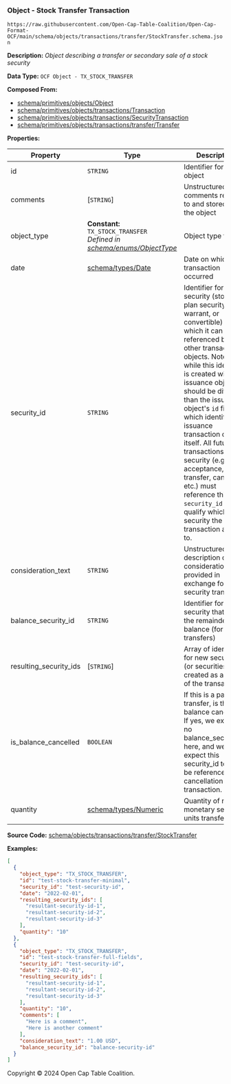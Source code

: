 ### Object - Stock Transfer Transaction

`https://raw.githubusercontent.com/Open-Cap-Table-Coalition/Open-Cap-Format-OCF/main/schema/objects/transactions/transfer/StockTransfer.schema.json`

**Description:** _Object describing a transfer or secondary sale of a stock security_

**Data Type:** `OCF Object - TX_STOCK_TRANSFER`

**Composed From:**

- [schema/primitives/objects/Object](../../../primitives/objects/Object.md)
- [schema/primitives/objects/transactions/Transaction](../../../primitives/objects/transactions/Transaction.md)
- [schema/primitives/objects/transactions/SecurityTransaction](../../../primitives/objects/transactions/SecurityTransaction.md)
- [schema/primitives/objects/transactions/transfer/Transfer](../../../primitives/objects/transactions/transfer/Transfer.md)

**Properties:**

| Property               | Type                                                                                                       | Description                                                                                                                                                                                                                                                                                                                                                                                                                                                                                                 | Required   |
| ---------------------- | ---------------------------------------------------------------------------------------------------------- | ----------------------------------------------------------------------------------------------------------------------------------------------------------------------------------------------------------------------------------------------------------------------------------------------------------------------------------------------------------------------------------------------------------------------------------------------------------------------------------------------------------- | ---------- |
| id                     | `STRING`                                                                                                   | Identifier for the object                                                                                                                                                                                                                                                                                                                                                                                                                                                                                   | `REQUIRED` |
| comments               | [`STRING`]                                                                                                 | Unstructured text comments related to and stored for the object                                                                                                                                                                                                                                                                                                                                                                                                                                             | -          |
| object_type            | **Constant:** `TX_STOCK_TRANSFER`</br>_Defined in [schema/enums/ObjectType](../../../enums/ObjectType.md)_ | Object type field                                                                                                                                                                                                                                                                                                                                                                                                                                                                                           | `REQUIRED` |
| date                   | [schema/types/Date](../../../types/Date.md)                                                                | Date on which the transaction occurred                                                                                                                                                                                                                                                                                                                                                                                                                                                                      | `REQUIRED` |
| security_id            | `STRING`                                                                                                   | Identifier for the security (stock, plan security, warrant, or convertible) by which it can be referenced by other transaction objects. Note that while this identifier is created with an issuance object, it should be different than the issuance object's `id` field which identifies the issuance transaction object itself. All future transactions on the security (e.g. acceptance, transfer, cancel, etc.) must reference this `security_id` to qualify which security the transaction applies to. | `REQUIRED` |
| consideration_text     | `STRING`                                                                                                   | Unstructured text description of consideration provided in exchange for security transfer                                                                                                                                                                                                                                                                                                                                                                                                                   | -          |
| balance_security_id    | `STRING`                                                                                                   | Identifier for the security that holds the remainder balance (for partial transfers)                                                                                                                                                                                                                                                                                                                                                                                                                        | -          |
| resulting_security_ids | [`STRING`]                                                                                                 | Array of identifiers for new security (or securities) created as a result of the transaction                                                                                                                                                                                                                                                                                                                                                                                                                | `REQUIRED` |
| is_balance_cancelled   | `BOOLEAN`                                                                                                  | If this is a partial transfer, is the balance cancelled? If yes, we expect no balance_security_id here, and we expect this security_id to also be referenced in a cancellation transaction.                                                                                                                                                                                                                                                                                                                 | -          |
| quantity               | [schema/types/Numeric](../../../types/Numeric.md)                                                          | Quantity of non-monetary security units transferred                                                                                                                                                                                                                                                                                                                                                                                                                                                         | `REQUIRED` |

**Source Code:** [schema/objects/transactions/transfer/StockTransfer](../../../../../../schema/objects/transactions/transfer/StockTransfer.schema.json)

**Examples:**

```json
[
  {
    "object_type": "TX_STOCK_TRANSFER",
    "id": "test-stock-transfer-minimal",
    "security_id": "test-security-id",
    "date": "2022-02-01",
    "resulting_security_ids": [
      "resultant-security-id-1",
      "resultant-security-id-2",
      "resultant-security-id-3"
    ],
    "quantity": "10"
  },
  {
    "object_type": "TX_STOCK_TRANSFER",
    "id": "test-stock-transfer-full-fields",
    "security_id": "test-security-id",
    "date": "2022-02-01",
    "resulting_security_ids": [
      "resultant-security-id-1",
      "resultant-security-id-2",
      "resultant-security-id-3"
    ],
    "quantity": "10",
    "comments": [
      "Here is a comment",
      "Here is another comment"
    ],
    "consideration_text": "1.00 USD",
    "balance_security_id": "balance-security-id"
  }
]
```

Copyright © 2024 Open Cap Table Coalition.
